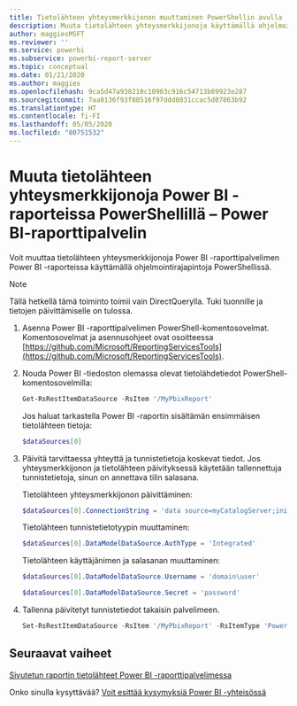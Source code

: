 ```yaml
---
title: Tietolähteen yhteysmerkkijonon muuttaminen PowerShellin avulla
description: Muuta tietolähteen yhteysmerkkijonoja käyttämällä ohjelmointirajapintoja PowerShellissä – Power BI-raporttipalvelin.
author: maggiesMSFT
ms.reviewer: ''
ms.service: powerbi
ms.subservice: powerbi-report-server
ms.topic: conceptual
ms.date: 01/21/2020
ms.author: maggies
ms.openlocfilehash: 9ca5d47a938210c10903c916c54713b89923e287
ms.sourcegitcommit: 7aa0136f93f88516f97ddd8031ccac5d07863b92
ms.translationtype: HT
ms.contentlocale: fi-FI
ms.lasthandoff: 05/05/2020
ms.locfileid: "80751532"
---
```

# <a name="change-data-source-connection-strings-in-power-bi-reports-with-powershell---power-bi-report-server"></a>Muuta tietolähteen yhteysmerkkijonoja Power BI -raporteissa PowerShellillä – Power BI-raporttipalvelin


Voit muuttaa tietolähteen yhteysmerkkijonoja Power BI -raporttipalvelimen Power BI -raporteissa käyttämällä ohjelmointirajapintoja PowerShellissä. 

> [!NOTE]
> Tällä hetkellä tämä toiminto toimii vain DirectQuerylla. Tuki tuonnille ja tietojen päivittämiselle on tulossa.

1. Asenna Power BI -raporttipalvelimen PowerShell-komentosovelmat. Komentosovelmat ja asennusohjeet ovat osoitteessa [https://github.com/Microsoft/ReportingServicesTools](https://github.com/Microsoft/ReportingServicesTools). 

2. Nouda Power BI -tiedoston olemassa olevat tietolähdetiedot PowerShell-komentosovelmilla:

    ```powershell
    Get-RsRestItemDataSource -RsItem '/MyPbixReport'
    ```

    Jos haluat tarkastella Power BI -raportin sisältämän ensimmäisen tietolähteen tietoja: 

    ```powershell
    $dataSources[0]
    ```

3. Päivitä tarvittaessa yhteyttä ja tunnistetietoja koskevat tiedot. Jos yhteysmerkkijonon ja tietolähteen päivityksessä käytetään tallennettuja tunnistetietoja, sinun on annettava tilin salasana. 

    Tietolähteen yhteysmerkkijonon päivittäminen:

    ```powershell
    $dataSources[0].ConnectionString = 'data source=myCatalogServer;initial catalog=ReportServer;persist security info=False' 
    ```

    Tietolähteen tunnistetietotyypin muuttaminen:

    ```powershell
    $dataSources[0].DataModelDataSource.AuthType = 'Integrated'
    ```

    Tietolähteen käyttäjänimen ja salasanan muuttaminen:

    ```powershell
    $dataSources[0].DataModelDataSource.Username = 'domain\user'
    ```
    ```powershell
    $dataSources[0].DataModelDataSource.Secret = 'password'
    ```

4. Tallenna päivitetyt tunnistetiedot takaisin palvelimeen.

    ```powershell
    Set-RsRestItemDataSource -RsItem '/MyPbixReport' -RsItemType 'PowerBIReport' -DataSources $dataSources
    ```

## <a name="next-steps"></a>Seuraavat vaiheet

[Sivutetun raportin tietolähteet Power BI -raporttipalvelimessa](connect-data-sources.md) 

Onko sinulla kysyttävää? [Voit esittää kysymyksiä Power BI -yhteisössä](https://community.powerbi.com/)

